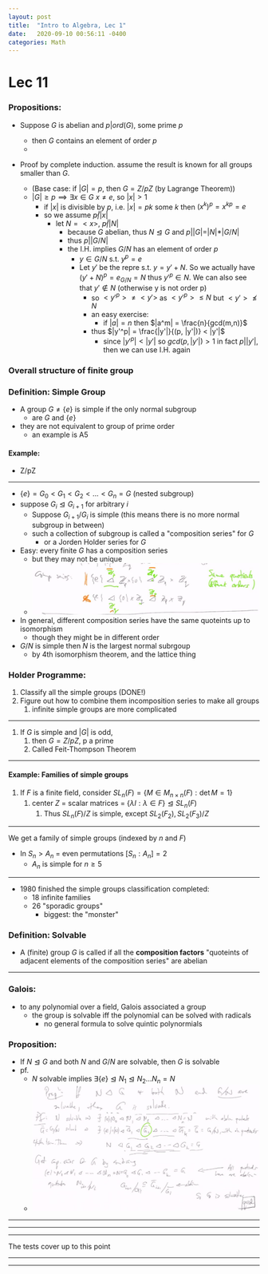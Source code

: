 ```yaml
---
layout: post
title:  "Intro to Algebra, Lec 1"
date:   2020-09-10 00:56:11 -0400
categories: Math
---
```

# Lec 11


### Propositions:
* Suppose $G$ is abelian and $p | ord(G)$, some prime $p$
  * then $G$ contains an element of order $p$
  * 

* Proof by complete induction. assume the result is known for all groups smaller than $G$.
  * (Base case: if $|G| = p$, then $G = Z /p Z$ (by Lagrange Theorem))
  * $|G| \ge p \implies \exists x \in G$ $x \neq e$, so $|x| > 1$
    * if $|x|$ is divisible by $p$, i.e. $|x| = pk$ some $k$ then $(x^{k})^p = x^{kp} = e$
    * so we assume $p \not | |x|$
      * let $N=<x>$, $p \not | |N|$
        * because $G$ abelian, thus $N \trianglelefteq G$ and $p | |G| = |N| * |G/N|$
        * thus $p | |G/N|$
        * the I.H. implies $G/N$ has an element of order $p$
          * $y \in G/N$ s.t. $y^p = e$
          * Let $y'$ be the repre s.t. $y = y' + N$. So we actually have $(y' + N)^p = e_{G/N} = N$ thus $y'^p \in N$. We can also see that $y' \not \in N$ (otherwise y is not order p)
            * so $<y'^p> \neq <y'>$ as $<y'^p> \le N$ but $<y'> \not \le N$
            * an easy exercise:
              * if $|a| = n$ then $|a^m| = \frac{n}{gcd(m,n)}$
            * thus $|y'^p| = \frac{|y'|}{(p, |y'|)} < |y'|$
              * since $|y'^p| < |y'|$ so $gcd(p, |y'|) > 1$ in fact $p | |y'|$, then we can use I.H. again
### Overall structure of finite group

### Definition: Simple Group
* A group $G \neq \{e\}$ is simple if the only normal subgroup
  * are $G$ and $\{e\}$ 
* they are not equivalent to group of prime order
  * an example is A5

#### Example: 
* Z/pZ

*** 
* $\{e\} = G_0 < G_1 < G_2 < ... < G_n = G$ (nested subgroup)
* suppose $G_i \trianglelefteq G_{i+1}$ for arbitrary $i$
  * Suppose $G_{i+1} / G_{i}$ is simple (this means there is no more normal subgroup in between)
  * such a collection of subgroup is called a "composition series" for $G$
    * or a Jorden Holder series for $G$
* Easy: every finite $G$ has a composition series
  * but they may not be unique
  * ![](../assets/img/2020-10-19-15-56-48.png)
* In general, different composition series have the same quoteints up to isomorphism
  * though they might be in different order
* $G/N$ is simple then $N$ is the largest normal subrgoup
  * by 4th isomorphism theorem, and the lattice thing

### Holder Programme:
1. Classify all the simple groups (DONE!)
2. Figure out how to combine them incomposition series to make all groups
   1. infinite simple groups are more complicated
***
1. If $G$ is simple and $|G|$ is odd,
   1. then $G = Z/pZ$, p a prime
   2. Called Feit-Thompson Theorem
***
#### Example: Families of simple groups
1. If $F$ is a finite field, consider $SL_n(F) = \{M \in M_{n\times n}(F) : \det M = 1\}$
   1. center $Z$ = scalar matrices = $\{\lambda I : \lambda \in F\} \trianglelefteq SL_n(F)$
      1. Thus $SL_n(F) / Z$ is simple, except $SL_2(F_2), SL_2(F_3)/Z$
***
We get a family of simple groups (indexed by $n$ and $F$)
* In $S_n > A_n$ = even permutations $[S_n : A_n] = 2$
  * $A_n$ is simple for $n\ge 5$
***
* 1980 finished the simple groups classification completed:
  * 18 infinite families
  * 26 "sporadic groups"
    * biggest: the "monster"
  
### Definition: Solvable
* A (finite) group $G$ is called if all the **composition factors** "quoteints of adjacent elements of the composition series" are abelian

***
### Galois: 
* to any polynomial over a field, Galois associated a group
  * the group is solvable iff the polynomial can be solved with radicals
    * no general formula to solve quintic polynormials

### Proposition: 
* If $N \trianglelefteq G$ and both $N$ and $G/N$ are solvable, then $G$ is solvable 
* pf. 
  * $N$ solvable implies $\exists \{e\} \trianglelefteq N_1 \trianglelefteq N_2 ... N_n = N$
  * ![](../assets/img/2020-10-19-16-41-32.png)

***
***
***
The tests cover up to this point
***
***